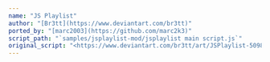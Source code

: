 ```yaml
---
name: "JS Playlist"
author: "[Br3tt](https://www.deviantart.com/br3tt)"
ported_by: "[marc2003](https://github.com/marc2k3)"
script_path: "`samples/jsplaylist-mod/jsplaylist main script.js`"
original_script: "<https://www.deviantart.com/br3tt/art/JSPlaylist-509803158>"
---
```

